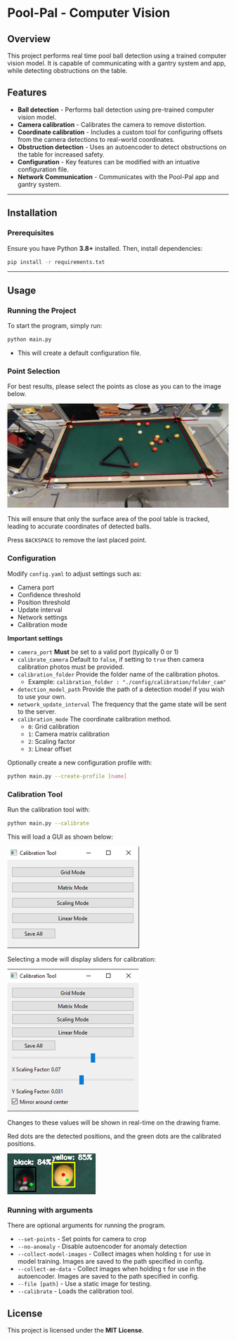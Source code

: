 # **Pool-Pal - Computer Vision**

## **Overview**

This project performs real time pool ball detection using a trained computer vision model. It is capable of communicating with a gantry system and app, while detecting obstructions on the table.

## **Features**

- **Ball detection** - Performs ball detection using pre-trained computer vision model.
- **Camera calibration** - Calibrates the camera to remove distortion.
- **Coordinate calibration** - Includes a custom tool for configuring offsets from the camera detections to real-world coordinates.
- **Obstruction detection** - Uses an autoencoder to detect obstructions on the table for increased safety.
- **Configuration** - Key features can be modified with an intuative configuration file.
- **Network Communication** - Communicates with the Pool-Pal app and gantry system.

---

## **Installation**

### **Prerequisites**

Ensure you have Python **3.8+** installed. Then, install dependencies:

```bash
pip install -r requirements.txt
```

---

## **Usage**

### **Running the Project**

To start the program, simply run:

```bash
python main.py
```

- This will create a default configuration file.

### **Point Selection**

For best results, please select the points as close as you can to the image below.

![Ideal points for corner selection](./images/ideal_points.jpg "Ideal Points")

This will ensure that only the surface area of the pool table is tracked, leading to accurate coordinates of detected balls.

Press `BACKSPACE` to remove the last placed point.

### **Configuration**

Modify `config.yaml` to adjust settings such as:

- Camera port
- Confidence threshold
- Position threshold
- Update interval
- Network settings
- Calibration mode

**Important settings**

- `camera_port` **Must** be set to a valid port (typically 0 or 1)
- `calibrate_camera` Default to `false`, if setting to `true` then camera calibration photos must be provided.
- `calibration_folder` Provide the folder name of the calibration photos.
  - Example: `calibration_folder : "./config/calibration/folder_cam"`
- `detection_model_path` Provide the path of a detection model if you wish to use your own.
- `network_update_interval` The frequency that the game state will be sent to the server.
- `calibration_mode` The coordinate calibration method.
  - `0`: Grid calibration
  - `1`: Camera matrix calibration
  - `2`: Scaling factor
  - `3`: Linear offset

Optionally create a new configuration profile with:

```bash
python main.py --create-profile [name]
```

### **Calibration Tool**

Run the calibration tool with:

```bash
python main.py --calibrate
```

This will load a GUI as shown below:

![Calibration tool](./images/calibration_tool.png "Calibration Tool")

Selecting a mode will display sliders for calibration:

![Calibration sliders](./images/calibration_tool_scaling.png "Calibration Tool with sliders")

Changes to these values will be shown in real-time on the drawing frame.

Red dots are the detected positions, and the green dots are the calibrated positions.

![Detected and corrected positions](./images/detected_corrected_positions.png "Detected and corrected positions")

### **Running with arguments**

There are optional arguments for running the program.

- `--set-points` - Set points for camera to crop
- `--no-anomaly` - Disable autoencoder for anomaly detection
- `--collect-model-images` - Collect images when holding `t` for use in model training. Images are saved to the path specified in config.
- `--collect-ae-data` - Collect images when holding `t` for use in the autoencoder. Images are saved to the path specified in config.
- `--file [path]` - Use a static image for testing.
- `--calibrate` - Loads the calibration tool.

## **License**

This project is licensed under the **MIT License**.
